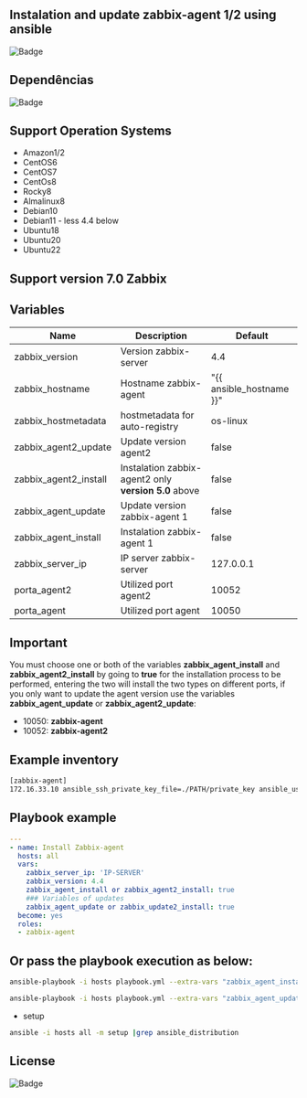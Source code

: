 ## Instalation and update zabbix-agent 1/2 using ansible

![Badge](https://img.shields.io/badge/ansible-zabbix-red)

## Dependências
![Badge](https://img.shields.io/badge/ansible-2.9.10-blue)

## Support Operation Systems
- Amazon1/2
- CentOS6
- CentOS7
- CentOs8
- Rocky8
- Almalinux8
- Debian10
- Debian11 - less 4.4 below
- Ubuntu18
- Ubuntu20
- Ubuntu22

## Support version 7.0 Zabbix

## Variables

| Name | Description | Default | 
|------|-----------|---------|
| zabbix_version | Version zabbix-server | 4.4|
| zabbix_hostname | Hostname zabbix-agent | "{{ ansible_hostname }}" |
| zabbix_hostmetadata | hostmetadata for auto-registry | os-linux |
| zabbix_agent2_update | Update version agent2 | false |
| zabbix_agent2_install | Instalation zabbix-agent2 only **version 5.0** above | false | 
| zabbix_agent_update | Update version zabbix-agent 1 | false |
| zabbix_agent_install | Instalation zabbix-agent 1 | false | 
| zabbix_server_ip | IP server zabbix-server | 127.0.0.1| 
| porta_agent2 | Utilized port agent2 | 10052 |
| porta_agent | Utilized port agent | 10050 |

## Important
You must choose one or both of the variables **zabbix_agent_install** and **zabbix_agent2_install** by going to **true** for the installation process to be performed, entering the two will install the two types on different ports, if you only want to update the agent version use the variables **zabbix_agent_update** or **zabbix_agent2_update**:
  
  - 10050: **zabbix-agent** 
  - 10052: **zabbix-agent2**  
 
## Example inventory

```bash
[zabbix-agent]
172.16.33.10 ansible_ssh_private_key_file=./PATH/private_key ansible_user=vagrant
```

## Playbook example

```yaml
---
- name: Install Zabbix-agent
  hosts: all
  vars:
    zabbix_server_ip: 'IP-SERVER'
    zabbix_version: 4.4
    zabbix_agent_install or zabbix_agent2_install: true
    ### Variables of updates 
    zabbix_agent_update or zabbix_update2_install: true
  become: yes
  roles:
  - zabbix-agent
```
## Or pass the playbook execution as below:

```bash 
ansible-playbook -i hosts playbook.yml --extra-vars "zabbix_agent_install=true zabbix_version=5.0 zabbix_server_ip=127.0.0.1"

ansible-playbook -i hosts playbook.yml --extra-vars "zabbix_agent_update=true zabbix_version=5.4 zabbix_server_ip=127.0.0.1"
``` 

- setup

```bash
ansible -i hosts all -m setup |grep ansible_distribution
```

## License
![Badge](https://img.shields.io/badge/license-GPLv3-green)
